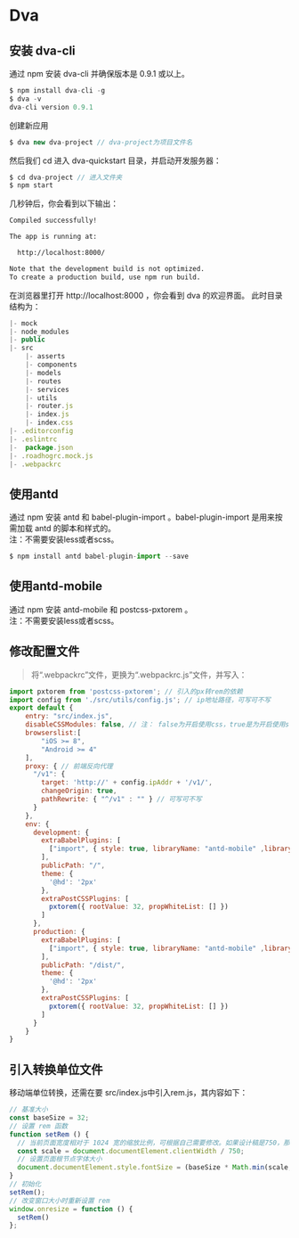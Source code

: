# Dva
## 安装 dva-cli
通过 npm 安装 dva-cli 并确保版本是 0.9.1 或以上。
``` js
$ npm install dva-cli -g
$ dva -v
dva-cli version 0.9.1
```

创建新应用
``` js
$ dva new dva-project // dva-project为项目文件名
```

然后我们 cd 进入 dva-quickstart 目录，并启动开发服务器：
``` js
$ cd dva-project // 进入文件夹
$ npm start
```
几秒钟后，你会看到以下输出：
``` sh
Compiled successfully!

The app is running at:

  http://localhost:8000/

Note that the development build is not optimized.
To create a production build, use npm run build.
```
在浏览器里打开 http://localhost:8000 ，你会看到 dva 的欢迎界面。
此时目录结构为：
``` js
|- mock
|- node_modules
|- public
|- src
    |- asserts
    |- components
    |- models
    |- routes
    |- services
    |- utils
    |- router.js
    |- index.js
    |- index.css
|- .editorconfig
|- .eslintrc
|-  package.json
|- .roadhogrc.mock.js
|- .webpackrc
```
## 使用antd
通过 npm 安装 antd 和 babel-plugin-import 。babel-plugin-import 是用来按需加载 antd 的脚本和样式的。<br/>
注：不需要安装less或者scss。
``` js
$ npm install antd babel-plugin-import --save
```

## 使用antd-mobile
通过 npm 安装 antd-mobile 和 postcss-pxtorem 。<br/>
注：不需要安装less或者scss。

## 修改配置文件
> 将“.webpackrc”文件，更换为“.webpackrc.js”文件，并写入：
``` js
import pxtorem from 'postcss-pxtorem'; // 引入的px转rem的依赖
import config from './src/utils/config.js'; // ip地址路径，可写可不写
export default {
    entry: "src/index.js",
    disableCSSModules: false, // 注： false为开启使用css，true是为开启使用scss或者less。
    browserslist:[
        "iOS >= 8", 
        "Android >= 4"
    ],
    proxy: { // 前端反向代理
      "/v1": {
        target: 'http://' + config.ipAddr + '/v1/',
        changeOrigin: true,
        pathRewrite: { "^/v1" : "" } // 可写可不写
      }
    },
    env: {
      development: {
        extraBabelPlugins: [
          ["import", { style: true, libraryName: "antd-mobile" ,libraryDirectory: "es"}] // 注：true为开启less或者scss写法，或者使用css则写法为： style: "css"
        ],
        publicPath: "/",
        theme: {
          '@hd': '2px'
        },
        extraPostCSSPlugins: [
          pxtorem({ rootValue: 32, propWhiteList: [] })
        ]
      },
      production: {
        extraBabelPlugins: [
          ["import", { style: true, libraryName: "antd-mobile" ,libraryDirectory: "es"}]
        ],
        publicPath: "/dist/",
        theme: {
          '@hd': '2px'
        },
        extraPostCSSPlugins: [
          pxtorem({ rootValue: 32, propWhiteList: [] })
        ]
      }
    }
}
```
## 引入转换单位文件

移动端单位转换，还需在要 src/index.js中引入rem.js，其内容如下：

``` js
// 基准大小
const baseSize = 32;
// 设置 rem 函数
function setRem () {
  // 当前页面宽度相对于 1024 宽的缩放比例，可根据自己需要修改。如果设计稿是750，那就改为750, 移动端设计稿基本为750
  const scale = document.documentElement.clientWidth / 750;
  // 设置页面根节点字体大小
  document.documentElement.style.fontSize = (baseSize * Math.min(scale, 2)) + 'px';
}
// 初始化
setRem();
// 改变窗口大小时重新设置 rem
window.onresize = function () {
  setRem()
};
```

